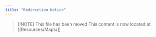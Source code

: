 ```yaml
---
title: "Redirection Notice"
---
```

> [!NOTE] This file has been moved
> This content is now located at [[Resources/Maps/]]

